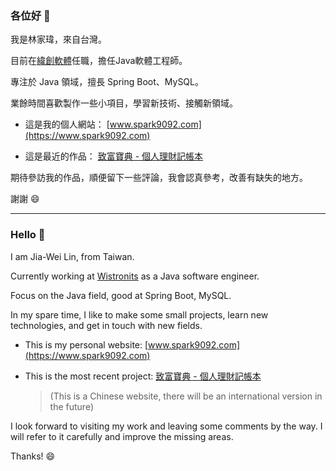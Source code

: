 ### 各位好 👋

我是林家瑋，來自台灣。

目前在[緯創軟體](https://www.wistronits.com/tw/)任職，擔任Java軟體工程師。

專注於 Java 領域，擅長 Spring Boot、MySQL。

業餘時間喜歡製作一些小項目，學習新技術、接觸新領域。

- 這是我的個人網站： [www.spark9092.com](https://www.spark9092.com)

- 這是最近的作品： [致富寶典 - 個人理財記帳本](https://richnote.net)

期待參訪我的作品，順便留下一些評論，我會認真參考，改善有缺失的地方。

謝謝 😄

---

### Hello 👋

I am Jia-Wei Lin, from Taiwan.

Currently working at [Wistronits](https://www.wistronits.com/en/) as a Java software engineer.

Focus on the Java field, good at Spring Boot, MySQL.

In my spare time, I like to make some small projects, learn new technologies, and get in touch with new fields.

- This is my personal website: [www.spark9092.com](https://www.spark9092.com)

- This is the most recent project: [致富寶典 - 個人理財記帳本](https://richnote.net)
  > (This is a Chinese website, there will be an international version in the future)

I look forward to visiting my work and leaving some comments by the way. I will refer to it carefully and improve the missing areas.

Thanks! 😄
